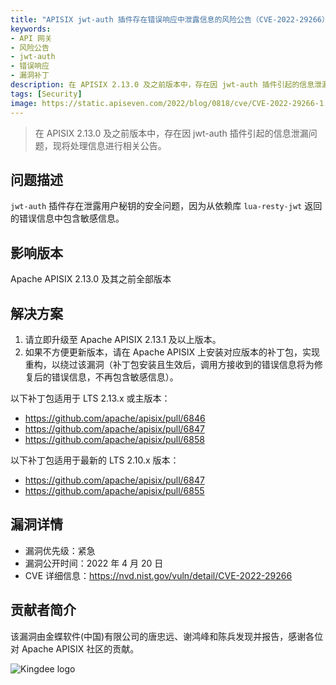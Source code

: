 ```yaml
---
title: "APISIX jwt-auth 插件存在错误响应中泄露信息的风险公告（CVE-2022-29266）"
keywords: 
- API 网关
- 风险公告
- jwt-auth
- 错误响应
- 漏洞补丁
description: 在 APISIX 2.13.0 及之前版本中，存在因 jwt-auth 插件引起的信息泄漏问题，现将处理信息进行相关公告。
tags: [Security]
image: https://static.apiseven.com/2022/blog/0818/cve/CVE-2022-29266-1.png
---
```


> 在 APISIX 2.13.0 及之前版本中，存在因 jwt-auth 插件引起的信息泄漏问题，现将处理信息进行相关公告。

<!--truncate-->

## 问题描述

`jwt-auth` 插件存在泄露用户秘钥的安全问题，因为从依赖库 `lua-resty-jwt` 返回的错误信息中包含敏感信息。

## 影响版本

Apache APISIX 2.13.0 及其之前全部版本

## 解决方案

1. 请立即升级至 Apache APISIX 2.13.1 及以上版本。
2. 如果不方便更新版本，请在 Apache APISIX 上安装对应版本的补丁包，实现重构，以绕过该漏洞（补丁包安装且生效后，调用方接收到的错误信息将为修复后的错误信息，不再包含敏感信息）。

以下补丁包适用于 LTS 2.13.x 或主版本：

- https://github.com/apache/apisix/pull/6846
- https://github.com/apache/apisix/pull/6847
- https://github.com/apache/apisix/pull/6858

以下补丁包适用于最新的 LTS 2.10.x 版本：

- https://github.com/apache/apisix/pull/6847
- https://github.com/apache/apisix/pull/6855

## 漏洞详情

- 漏洞优先级：紧急
- 漏洞公开时间：2022 年 4 月 20 日
- CVE 详细信息：https://nvd.nist.gov/vuln/detail/CVE-2022-29266

## 贡献者简介

该漏洞由金蝶软件(中国)有限公司的唐忠远、谢鸿峰和陈兵发现并报告，感谢各位对 Apache APISIX 社区的贡献。

![Kingdee logo](https://static.apiseven.com/202108/1650768035541-306d3c7d-cbd4-4b79-ad9c-9f916549b8e7.png)
